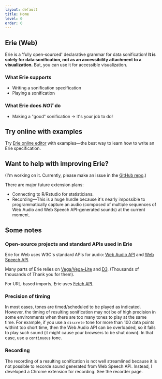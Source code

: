```yaml
---
layout: default
title: Home
level: 0
order: 0
---
```


## Erie (Web)

Erie is a 'fully open-sourced' declarative grammar for data sonification!
**It is solely for data sonification, not as an accessibility attachment to a visualization.**
But, you can use it for accessible visualization.

### What Erie supports

- Writing a sonification specification
- Playing a sonification

### What Erie does *NOT* do

- Making a "good" sonification → It's your job to do!

## Try online with examples

Try [Erie online editor]() with examples—the best way to learn how to write an Erie specification.

## Want to help with improving Erie?

(I'm working on it. Currently, please make an issue in the [GitHub repo]().)

There are major future extension plans:

- Connecting to R/Rstudio for statisticians.
- Recording—This is a huge hurdle because it's nearly impossible to programmatically capture an audio (composed of multiple sequences of Web Audio and Web Speech API-generated sounds) at the current moment.

## Some notes

### Open-source projects and standard APIs used in Erie

Erie for Web uses W3C's standard APIs for audio: [Web Audio API](https://developer.mozilla.org/en-US/docs/Web/API/Web_Audio_API) and [Web Speech API](https://developer.mozilla.org/en-US/docs/Web/API/Web_Speech_API).

Many parts of Erie relies on [Vega/Vega-Lite](https://vega.github.io/) and [D3](https://d3js.org/). (Thousands of thousands of Thank you for them).

For URL-based imports, Erie uses [Fetch API](https://developer.mozilla.org/en-US/docs/Web/API/Fetch_API).

### Precision of timing

In most cases, tones are timed/scheduled to be played as indicated.
However, the timing of resulting sonification may not be of high precision in some environments when there are too many tones to play at the same time.
For example, if you use a `discrete` tone for more than 100 data points withint too short time, then the Web Audio API can be overloaded, so it fails to play such sound (it might cause your browsers to be shut down).
In that case, use a `continuous` tone.

### Recording

The recording of a resulting sonification is not well streamlined because it is not possible to recorde sound generated from Web Speech API.
Instead, I developed a Chrome extension for recording. See the recorder page.
